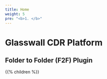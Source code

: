 ```yaml
---
title: Home
weight: 5
pre: "<b>1. </b>"
---
```


# Glasswall CDR Platform

## Folder to Folder (F2F) Plugin

{{% children %}}